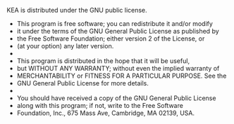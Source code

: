 KEA is distributed under the GNU public license. 

 *    This program is free software; you can redistribute it and/or modify
 *    it under the terms of the GNU General Public License as published by
 *    the Free Software Foundation; either version 2 of the License, or
 *    (at your option) any later version.
 *
 *    This program is distributed in the hope that it will be useful,
 *    but WITHOUT ANY WARRANTY; without even the implied warranty of
 *    MERCHANTABILITY or FITNESS FOR A PARTICULAR PURPOSE.  See the
 *    GNU General Public License for more details.
 *
 *    You should have received a copy of the GNU General Public License
 *    along with this program; if not, write to the Free Software
 *    Foundation, Inc., 675 Mass Ave, Cambridge, MA 02139, USA.
